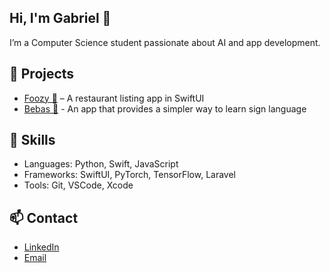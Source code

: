 

<!--
**gabrieltanod/gabrieltanod** is a ✨ _special_ ✨ repository because its `README.md` (this file) appears on your GitHub profile.

Here are some ideas to get you started:

- 🔭 I’m currently working on ...
- 🌱 I’m currently learning ...
- 👯 I’m looking to collaborate on ...
- 🤔 I’m looking for help with ...
- 💬 Ask me about ...
- 📫 How to reach me: ...
- 😄 Pronouns: ...
- ⚡ Fun fact: ...
-->
## Hi, I'm Gabriel 👋
I’m a Computer Science student passionate about AI and app development.

## 🔧 Projects
- [Foozy 🍜](https://github.com/gabrieltanod/Foozy) – A restaurant listing app in SwiftUI
- [Bebas 🤚](https://github.com/gabrieltanod/Bebas) - An app that provides a simpler way to learn sign language

## 🧠 Skills
- Languages: Python, Swift, JavaScript
- Frameworks: SwiftUI, PyTorch, TensorFlow, Laravel
- Tools: Git, VSCode, Xcode

## 📫 Contact
- [LinkedIn](https://www.linkedin.com/in/gabriel-tanod-29a23922b/)
- [Email](mailto:gabrielctanod@gmail.com)
